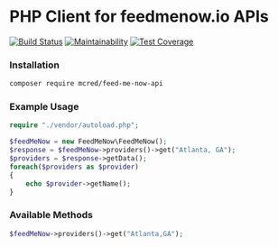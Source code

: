# PHP Client for feedmenow.io APIs
[![Build Status](https://travis-ci.org/mcred/FeedMeNow-PHP.svg?branch=master)](https://travis-ci.org/mcred/FeedMeNow-PHP)
[![Maintainability](https://api.codeclimate.com/v1/badges/6e486d9f3cdb92aa7aab/maintainability)](https://codeclimate.com/github/mcred/FeedMeNow-PHP/maintainability)
[![Test Coverage](https://api.codeclimate.com/v1/badges/6e486d9f3cdb92aa7aab/test_coverage)](https://codeclimate.com/github/mcred/FeedMeNow-PHP/test_coverage)

### Installation
```bash
composer require mcred/feed-me-now-api
```

### Example Usage
```php
require "./vendor/autoload.php";

$feedMeNow = new FeedMeNow\FeedMeNow();
$response = $feedMeNow->providers()->get("Atlanta, GA");
$providers = $response->getData();
foreach($providers as $provider)
{
    echo $provider->getName();
}

```

### Available Methods
```php
$feedMeNow->providers()->get("Atlanta,GA");
```
